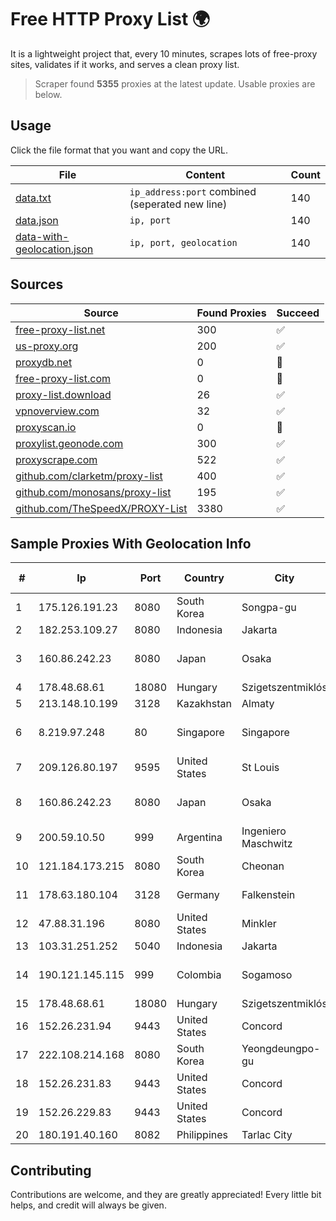 
# Free HTTP Proxy List 🌍

It is a lightweight project that, every 10 minutes, scrapes lots of free-proxy sites, validates if it works, and serves a clean proxy list.


> Scraper found **5355** proxies at the latest update. Usable proxies are below.

## Usage

Click the file format that you want and copy the URL.


|File|Content|Count|
|----|-------|-----|
|[data.txt](https://raw.githubusercontent.com/themiralay/Proxy-List-World/master/data.txt)|`ip_address:port` combined (seperated new line)|140|
|[data.json](https://raw.githubusercontent.com/themiralay/Proxy-List-World/master/data.json)|`ip, port`|140|
|[data-with-geolocation.json](https://raw.githubusercontent.com/themiralay/Proxy-List-World/master/data-with-geolocation.json)|`ip, port, geolocation`|140|

## Sources

|Source|Found Proxies|Succeed|
|------|-------------|-------|
|[free-proxy-list.net](https://free-proxy-list.net)|300|✅|
|[us-proxy.org](https://www.us-proxy.org)|200|✅|
|[proxydb.net](http://proxydb.net)|0|🚫|
|[free-proxy-list.com](https://free-proxy-list.com/?page=&port=&type%5B%5D=http&type%5B%5D=https&up_time=0&search=Search)|0|🚫|
|[proxy-list.download](https://www.proxy-list.download/HTTP)|26|✅|
|[vpnoverview.com](https://vpnoverview.com/privacy/anonymous-browsing/free-proxy-servers)|32|✅|
|[proxyscan.io](https://www.proxyscan.io)|0|🚫|
|[proxylist.geonode.com](https://proxylist.geonode.com/api/proxy-list?limit=300&page=1&sort_by=lastChecked&sort_type=desc&protocols=http,https)|300|✅|
|[proxyscrape.com](https://api.proxyscrape.com/v2/?request=displayproxies&protocol=http&timeout=10000&country=all&ssl=all&anonymity=all)|522|✅|
|[github.com/clarketm/proxy-list](https://raw.githubusercontent.com/clarketm/proxy-list/master/proxy-list-raw.txt)|400|✅|
|[github.com/monosans/proxy-list](https://raw.githubusercontent.com/monosans/proxy-list/main/proxies/http.txt)|195|✅|
|[github.com/TheSpeedX/PROXY-List](https://raw.githubusercontent.com/TheSpeedX/PROXY-List/master/http.txt)|3380|✅|


## Sample Proxies With Geolocation Info

|#|Ip|Port|Country|City|Internet Service Provider|
|-|--|----|-------|----|-------------------------|
|1|175.126.191.23|8080|South Korea|Songpa-gu|SK Broadband Co Ltd|
|2|182.253.109.27|8080|Indonesia|Jakarta|Biznet Metronet|
|3|160.86.242.23|8080|Japan|Osaka|Sony Network Communications Inc|
|4|178.48.68.61|18080|Hungary|Szigetszentmiklós|UPC|
|5|213.148.10.199|3128|Kazakhstan|Almaty|Haicom Limited|
|6|8.219.97.248|80|Singapore|Singapore|Alibaba (US) Technology Co., Ltd.|
|7|209.126.80.197|9595|United States|St Louis|Nubes, LLC|
|8|160.86.242.23|8080|Japan|Osaka|Sony Network Communications Inc|
|9|200.59.10.50|999|Argentina|Ingeniero Maschwitz|COTELCAM|
|10|121.184.173.215|8080|South Korea|Cheonan|Korea Telecom|
|11|178.63.180.104|3128|Germany|Falkenstein|Hetzner Online GmbH|
|12|47.88.31.196|8080|United States|Minkler|Alibaba.com LLC|
|13|103.31.251.252|5040|Indonesia|Jakarta|ARGON|
|14|190.121.145.115|999|Colombia|Sogamoso|Media Commerce Partners S.A|
|15|178.48.68.61|18080|Hungary|Szigetszentmiklós|UPC|
|16|152.26.231.94|9443|United States|Concord|MCNC|
|17|222.108.214.168|8080|South Korea|Yeongdeungpo-gu|Korea Telecom|
|18|152.26.231.83|9443|United States|Concord|MCNC|
|19|152.26.229.83|9443|United States|Concord|MCNC|
|20|180.191.40.160|8082|Philippines|Tarlac City|Globe Telecom|



## Contributing

Contributions are welcome, and they are greatly appreciated! Every
little bit helps, and credit will always be given.

